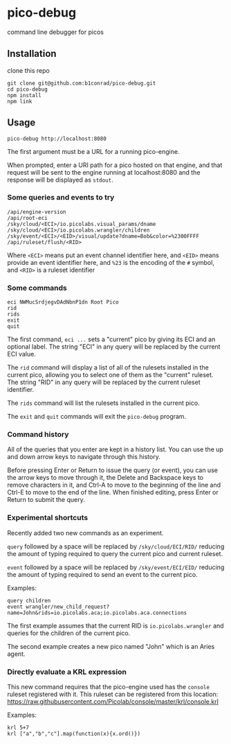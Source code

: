 # pico-debug
command line debugger for picos

## Installation
clone this repo
```
git clone git@github.com:b1conrad/pico-debug.git
cd pico-debug
npm install
npm link
```

## Usage
```
pico-debug http://localhost:8080
```

The first argument must be a URL for a running pico-engine.

When prompted, enter a URI path for a pico hosted on that engine,
and that request will be sent to the engine running at localhost:8080
and the response will be displayed as `stdout`.

### Some queries and events to try

```
/api/engine-version
/api/root-eci
/sky/cloud/<ECI>/io.picolabs.visual_params/dname
/sky/cloud/<ECI>/io.picolabs.wrangler/children
/sky/event/<ECI>/<EID>/visual/update?dname=Bob&color=%2300FFFF
/api/ruleset/flush/<RID>
```

Where `<ECI>` means put an event channel identifier here, 
and `<EID>` means provide an event identifier here,
and `%23` is the encoding of the `#` symbol,
and `<RID>` is a ruleset identifier
  
### Some commands

```
eci NWMucSrdjegvDAdNbnP1dn Root Pico
rid
rids
exit
quit
```

The first command, `eci ...` sets a "current" pico by giving its ECI and an optional label. The string "ECI" in any query will be replaced by the current ECI value.

The `rid` command will display a list of all of the rulesets installed in the current pico,
allowing you to select one of them as the "current" ruleset.
The string "RID" in any query will be replaced by the current ruleset identifier.

The `rids` command will list the rulesets installed in the current pico.

The `exit` and `quit` commands will exit the `pico-debug` program.

### Command history

All of the queries that you enter are kept in a history list. 
You can use the up and down arrow keys to navigate through this history.

Before pressing Enter or Return to issue the query (or event),
you can use the arrow keys to move through it,
the Delete and Backspace keys to remove characters in it,
and Ctrl-A to move to the beginning of the line
and Ctrl-E to move to the end of the line.
When finished editing, press Enter or Return to submit the query.

### Experimental shortcuts

Recently added two new commands as an experiment.

`query` followed by a space will be replaced by `/sky/cloud/ECI/RID/` 
reducing the amount of typing required to query the current pico and current ruleset.

`event` followed by a space will be replaced by `/sky/event/ECI/EID/`
reducing the amount of typing required to send an event to the current pico.

Examples:

```
query children
event wrangler/new_child_request?name=John&rids=io.picolabs.aca;io.picolabs.aca.connections
```

The first example assumes that the current RID is `io.picolabs.wrangler`
and queries for the children of the current pico.

The second example creates a new pico named "John" which is an Aries agent.

### Directly evaluate a KRL expression

This new command requires that the pico-engine used has the `console` ruleset registered with it.
This ruleset can be registered from this location:
https://raw.githubusercontent.com/Picolab/console/master/krl/console.krl

Examples:

```
krl 5+7
krl ["a","b","c"].map(function(x){x.ord()})
```
